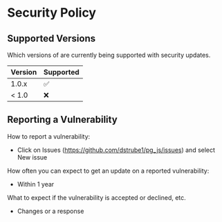 # Security Policy

## Supported Versions

Which versions of are currently being supported with security updates.

| Version | Supported          |
| ------- | ------------------ |
| 1.0.x   | :white_check_mark: |
| < 1.0   | :x:                |

## Reporting a Vulnerability

How to report a vulnerability: 
* Click on Issues (https://github.com/dstrube1/pg_js/issues) and select New issue

How often you can expect to get an update on a reported vulnerability: 
* Within 1 year

What to expect if the vulnerability is accepted or declined, etc.
* Changes or a response
